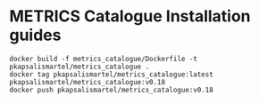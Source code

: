 # METRICS Catalogue Installation guides

```shell
docker build -f metrics_catalogue/Dockerfile -t pkapsalismartel/metrics_catalogue .
docker tag pkapsalismartel/metrics_catalogue:latest pkapsalismartel/metrics_catalogue:v0.18
docker push pkapsalismartel/metrics_catalogue:v0.18
```
